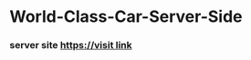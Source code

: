 # World-Class-Car-Server-Side
### server site [https://visit link](https://boiling-escarpment-25426.herokuapp.com)
